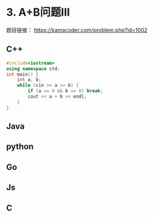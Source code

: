 
# 3. A+B问题III 

题目链接： https://kamacoder.com/problem.php?id=1002

## C++ 

```CPP  
#include<iostream>
using namespace std;
int main() {
    int a, b;
    while (cin >> a >> b) {
        if (a == 0 && b == 0) break;
        cout << a + b << endl;
    }
}
```
## Java 

## python 

## Go 

## Js 

## C 

